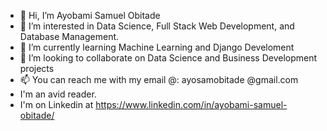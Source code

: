 - 👋 Hi, I’m Ayobami Samuel Obitade
- 👀 I’m interested in Data Science, Full Stack Web Development, and Database Management.
- 🌱 I’m currently learning Machine Learning and Django Develoment
- 💞️ I’m looking to collaborate on Data Science and Business Development projects
- 📫 You can reach me with my email @: ayosamobitade @gmail.com
- I'm an avid reader.
- I'm on Linkedin at https://www.linkedin.com/in/ayobami-samuel-obitade/


<!---
ayosamobitade/ayosamobitade is a ✨ special ✨ repository because its `README.md` (this file) appears on your GitHub profile.
You can click the Preview link to take a look at your changes.
--->
